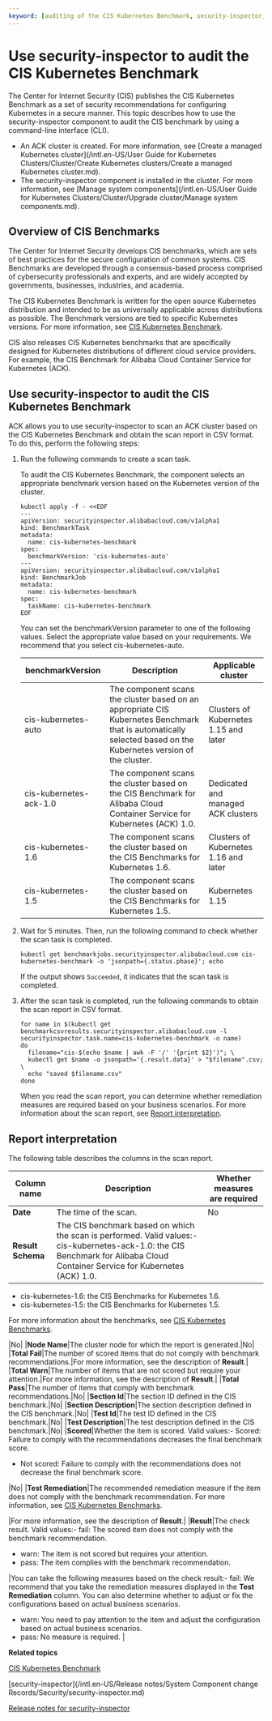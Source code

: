 ```yaml
---
keyword: [auditing of the CIS Kubernetes Benchmark, security-inspector, Container Service for Kubernetes \(ACK\)]
---
```


# Use security-inspector to audit the CIS Kubernetes Benchmark

The Center for Internet Security \(CIS\) publishes the CIS Kubernetes Benchmark as a set of security recommendations for configuring Kubernetes in a secure manner. This topic describes how to use the security-inspector component to audit the CIS benchmark by using a command-line interface \(CLI\).

-   An ACK cluster is created. For more information, see [Create a managed Kubernetes cluster](/intl.en-US/User Guide for Kubernetes Clusters/Cluster/Create Kubernetes clusters/Create a managed Kubernetes cluster.md).
-   The security-inspector component is installed in the cluster. For more information, see [Manage system components](/intl.en-US/User Guide for Kubernetes Clusters/Cluster/Upgrade cluster/Manage system components.md).

## Overview of CIS Benchmarks

The Center for Internet Security develops CIS benchmarks, which are sets of best practices for the secure configuration of common systems. CIS Benchmarks are developed through a consensus-based process comprised of cybersecurity professionals and experts, and are widely accepted by governments, businesses, industries, and academia.

The CIS Kubernetes Benchmark is written for the open source Kubernetes distribution and intended to be as universally applicable across distributions as possible. The Benchmark versions are tied to specific Kubernetes versions. For more information, see [CIS Kubernetes Benchmark](https://www.cisecurity.org/benchmark/kubernetes/).

CIS also releases CIS Kubernetes benchmarks that are specifically designed for Kubernetes distributions of different cloud service providers. For example, the CIS Benchmark for Alibaba Cloud Container Service for Kubernetes \(ACK\).

## Use security-inspector to audit the CIS Kubernetes Benchmark

ACK allows you to use security-inspector to scan an ACK cluster based on the CIS Kubernetes Benchmark and obtain the scan report in CSV format. To do this, perform the following steps:

1.  Run the following commands to create a scan task.

    To audit the CIS Kubernetes Benchmark, the component selects an appropriate benchmark version based on the Kubernetes version of the cluster.

    ```
    kubectl apply -f - <<EOF
    ---
    apiVersion: securityinspector.alibabacloud.com/v1alpha1
    kind: BenchmarkTask
    metadata:
      name: cis-kubernetes-benchmark
    spec:
      benchmarkVersion: 'cis-kubernetes-auto'
    ---
    apiVersion: securityinspector.alibabacloud.com/v1alpha1
    kind: BenchmarkJob
    metadata:
      name: cis-kubernetes-benchmark
    spec:
      taskName: cis-kubernetes-benchmark
    EOF
    ```

    You can set the benchmarkVersion parameter to one of the following values. Select the appropriate value based on your requirements. We recommend that you select cis-kubernetes-auto.

    |benchmarkVersion|Description|Applicable cluster|
    |----------------|-----------|------------------|
    |cis-kubernetes-auto|The component scans the cluster based on an appropriate CIS Kubernetes Benchmark that is automatically selected based on the Kubernetes version of the cluster.|Clusters of Kubernetes 1.15 and later|
    |cis-kubernetes-ack-1.0|The component scans the cluster based on the CIS Benchmark for Alibaba Cloud Container Service for Kubernetes \(ACK\) 1.0.|Dedicated and managed ACK clusters|
    |cis-kubernetes-1.6|The component scans the cluster based on the CIS Benchmarks for Kubernetes 1.6.|Clusters of Kubernetes 1.16 and later|
    |cis-kubernetes-1.5|The component scans the cluster based on the CIS Benchmarks for Kubernetes 1.5.|Kubernetes 1.15|

2.  Wait for 5 minutes. Then, run the following command to check whether the scan task is completed.

    ```
    kubectl get benchmarkjobs.securityinspector.alibabacloud.com cis-kubernetes-benchmark -o 'jsonpath={.status.phase}'; echo
    ```

    If the output shows `Succeeded`, it indicates that the scan task is completed.

3.  After the scan task is completed, run the following commands to obtain the scan report in CSV format.

    ```
    for name in $(kubectl get benchmarkcsvresults.securityinspector.alibabacloud.com -l securityinspector.task.name=cis-kubernetes-benchmark -o name)
    do
      filename="cis-$(echo $name | awk -F '/' '{print $2}')"; \
      kubectl get $name -o jsonpath='{.result.data}' > "$filename".csv; \
      echo "saved $filename.csv"
    done
    ```

    When you read the scan report, you can determine whether remediation measures are required based on your business scenarios. For more information about the scan report, see [Report interpretation](#section_bi2_4re_m60).


## Report interpretation

The following table describes the columns in the scan report.

|Column name|Description|Whether measures are required|
|-----------|-----------|-----------------------------|
|**Date**|The time of the scan.|No|
|**Result Schema**|The CIS benchmark based on which the scan is performed. Valid values:-   cis-kubernetes-ack-1.0: the CIS Benchmark for Alibaba Cloud Container Service for Kubernetes \(ACK\) 1.0.
-   cis-kubernetes-1.6: the CIS Benchmarks for Kubernetes 1.6.
-   cis-kubernetes-1.5: the CIS Benchmarks for Kubernetes 1.5.

For more information about the benchmarks, see [CIS Kubernetes Benchmarks](https://www.cisecurity.org/benchmark/kubernetes/).

|No|
|**Node Name**|The cluster node for which the report is generated.|No|
|**Total Fail**|The number of scored items that do not comply with benchmark recommendations.|For more information, see the description of **Result**.|
|**Total Warn**|The number of items that are not scored but require your attention.|For more information, see the description of **Result**.|
|**Total Pass**|The number of items that comply with benchmark recommendations.|No|
|**Section Id**|The section ID defined in the CIS benchmark.|No|
|**Section Description**|The section description defined in the CIS benchmark.|No|
|**Test Id**|The test ID defined in the CIS benchmark.|No|
|**Test Description**|The test description defined in the CIS benchmark.|No|
|**Scored**|Whether the item is scored. Valid values:-   Scored: Failure to comply with the recommendations decreases the final benchmark score.
-   Not scored: Failure to comply with the recommendations does not decrease the final benchmark score.

|No|
|**Test Remediation**|The recommended remediation measure if the item does not comply with the benchmark recommendation. For more information, see [CIS Kubernetes Benchmarks](https://www.cisecurity.org/benchmark/kubernetes/).

|For more information, see the description of **Result**.|
|**Result**|The check result. Valid values:-   fail: The scored item does not comply with the benchmark recommendation.
-   warn: The item is not scored but requires your attention.
-   pass: The item complies with the benchmark recommendation.

|You can take the following measures based on the check result:-   fail: We recommend that you take the remediation measures displayed in the **Test Remediation** column. You can also determine whether to adjust or fix the configurations based on actual business scenarios.
-   warn: You need to pay attention to the item and adjust the configuration based on actual business scenarios.
-   pass: No measure is required. |

**Related topics**  


[CIS Kubernetes Benchmark](https://www.cisecurity.org/benchmark/kubernetes/)

[security-inspector](/intl.en-US/Release notes/System Component change Records/Security/security-inspector.md)

[Release notes for security-inspector]()

